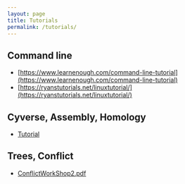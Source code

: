 ```yaml
---
layout: page
title: Tutorials
permalink: /tutorials/
---
```

## Command line

- [https://www.learnenough.com/command-line-tutorial](https://www.learnenough.com/command-line-tutorial)
- [https://ryanstutorials.net/linuxtutorial/](https://ryanstutorials.net/linuxtutorial/)


## Cyverse, Assembly, Homology

- [Tutorial](https://phylotranscriptomes.github.io/botany2018workshop/tutorial_pt_1/)

## Trees, Conflict

- [ConflictWorkShop2.pdf](/assets/tutorials/ConflictWorkShop2.pdf)


